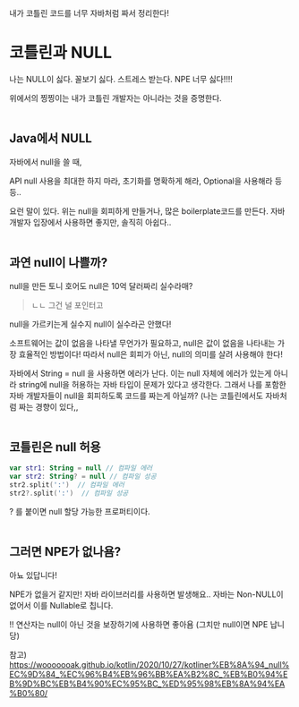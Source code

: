 내가 코틀린 코드를 너무 자바처럼 짜서 정리한다!

# 코틀린과 NULL
나는 NULL이 싫다. 꼴보기 싫다. 스트레스 받는다. NPE 너무 싫다!!!!

위에서의 찡찡이는 내가 코틀린 개발자는 아니라는 것을 증명한다.
<br/><br>
## Java에서 NULL
자바에서 null을 쓸 때,

API null 사용을 최대한 하지 마라, 초기화를 명확하게 해라, Optional을 사용해라 등등..

요런 말이 있다. 위는 null을 회피하게 만들거나, 많은 boilerplate코드를 만든다. 자바 개발자 입장에서 사용하면 좋지만, 솔직히 아쉽다..
<br/><br>
## 과연 null이 나쁠까?

null을 만든 토니 호어도 null은 10억 달러짜리 실수라매?<br/>
> ㄴㄴ 그건 널 포인터고

null을 가르키는게 실수지 null이 실수라곤 안했다! 

소프트웨어는 값이 없음을 나타낼 무언가가 필요하고, null은 값이 없음을 나타내는 가장 효율적인 방법이다! 따라서 null은 회피가 아닌, null의 의미를 살려 사용해야 한다!

자바에서 String = null 을 사용하면 에러가 난다. 이는 null 자체에 에러가 있는게 아니라 string에 null을 허용하는 자바 타입이 문제가 있다고 생각한다. 
그래서 나를 포함한 자바 개발자들이 null을 회피하도록 코드를 짜는게 아닐까? (나는 코틀린에서도 자바처럼 짜는 경향이 있다,,
<br/><br>
## 코틀린은 null 허용
``` kotlin
var str1: String = null // 컴파일 에러
var str2: String? = null // 컴파일 성공
str2.split(':')  // 컴파일 에러
str2?.split(':')  // 컴파일 성공
```

? 를 붙이면 null 할당 가능한 프로퍼티이다. 
<br/><br>
## 그러면 NPE가 없나욤?
아뇨 있답니다!

NPE가 없을거 같지만! 자바 라이브러리를 사용하면 발생해요.. 자바는 Non-NULL이 없어서 이를 Nullable로 칩니다. 

!! 연산자는 null이 아닌 것을 보장하기에 사용하면 좋아욤 (그치만 null이면 NPE 납니당)


참고) <br/>
https://wooooooak.github.io/kotlin/2020/10/27/kotliner%EB%8A%94_null%EC%9D%84_%EC%96%B4%EB%96%BB%EA%B2%8C_%EB%B0%94%EB%9D%BC%EB%B4%90%EC%95%BC_%ED%95%98%EB%8A%94%EA%B0%80/

